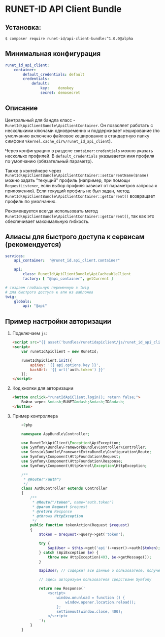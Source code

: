 # RUNET-ID API Client Bundle

## Установка:

`$ composer require runet-id/api-client-bundle:^1.0.0@alpha`

## Минимальная конфигурация

```yaml
runet_id_api_client:
    container:
        default_credentials: default
        credentials:
            default:
                key:    demokey
                secret: demosecret
```

## Описание
Центральный для бандла класс - `RunetId\ApiClientBundle\ApiClientContainer`. Он позволяет работать с несколькими ключами одновременно и поддерживает кеширование (по умолчанию включено файловое кеширование в стандартную папку симфони `%kernel.cache_dir%/runet_id_api_client`).

Через конфигурацию в разделе `container:credentials` можно указать несколько профилей. В `default_credentials` указывается имя профиля по умолчанию (обязательный параметр).

Также в контейнере через `RunetId\ApiClientBundle\ApiClientContainer::setCurrentName($name)` можно задать "текущий" профиль (например, при помощи `RequestListener`, если выбор профиля зависит от параметров запроса к приложению). Если текущий профиль не был задан, метод `RunetId\ApiClientBundle\ApiClientContainer::getCurrent()` возвращает профиль по умолчанию.

Рекомендуется всегда использовать метод `RunetId\ApiClientBundle\ApiClientContainer::getCurrent()`, так как это обеспечивает максимальную гибкость.

## Алиасы для быстрого доступа к сервисам (рекомендуется)

```yaml
services:
    api_container:  "@runet_id.api_client.container"

    api:
        class: RunetId\ApiClientBundle\ApiCacheableClient
        factory: [ "@api_container", getCurrent ]

# создаем глобальную переменную в twig
# для быстрого доступа к апи из шаблонов
twig:
    globals:
        api: "@api"
```

## Пример настройки авторизации

1. Подключаем `js`:

    ```html
    <script src="{{ asset('bundles/runetidapiclient/js/runet_id_api_client.js') }}"></script>
    <script>
        var runetIdApiClient = new RunetId;

        runetIdApiClient.init({
            apiKey: '{{ api.options.key }}',
            backUrl: '{{ url('auth.token') }}'
        });
    </script>
    ```

2. Код кнопки для авторизации

    ```html
    <button onclick="runetIdApiClient.login(); return false;">
        Войти через &ndash;RUNET&mdash;&mdash;ID&ndash;
    </button>
    ```

3. Пример контроллера

    ```php
        <?php

        namespace AppBundle\Controller;

        use RunetId\ApiClient\Exception\ApiException;
        use Symfony\Bundle\FrameworkBundle\Controller\Controller;
        use Sensio\Bundle\FrameworkExtraBundle\Configuration\Route;
        use Symfony\Component\HttpFoundation\Request;
        use Symfony\Component\HttpFoundation\Response;
        use Symfony\Component\HttpKernel\Exception\HttpException;

        /**
         * @Route("/auth")
         */
        class AuthController extends Controller
        {
            /**
             * @Route("/token", name="auth.token")
             * @param Request $request
             * @return Response
             * @throws HttpException
             */
            public function tokenAction(Request $request)
            {
                $token = $request->query->get('token');

                try {
                    $apiUser = $this->get('api')->user()->auth($token);
                } catch (ApiException $e) {
                    throw new HttpException(403, $e->getMessage());
                }

                $apiUser; // содержит все данные о пользователе, полученные с RunetId

                // здесь авторизуем пользователя средствами Symfony

                return new Response('
                    <script>
                        window.onunload = function () {
                            window.opener.location.reload();
                        };
                        setTimeout(window.close, 400);
                    </script>
                ');
            }
        }
    ```

